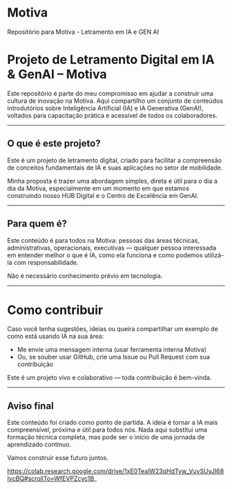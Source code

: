 # Motiva
Repositório para Motiva - Letramento em IA e GEN AI
# Projeto de Letramento Digital em IA & GenAI – Motiva

Este repositório é parte do meu compromisso em ajudar a construir uma cultura de inovação na Motiva. Aqui compartilho um conjunto de conteúdos introdutórios sobre Inteligência Artificial (IA) e IA Generativa (GenAI), voltados para capacitação prática e acessível de todos os colaboradores.

---

## O que é este projeto?

Este é um projeto de letramento digital, criado para facilitar a compreensão de conceitos fundamentais de IA e suas aplicações no setor de mobilidade.

Minha proposta é trazer uma abordagem simples, direta e útil para o dia a dia da Motiva, especialmente em um momento em que estamos construindo nosso HUB Digital e o Centro de Excelência em GenAI.

---

## Para quem é?

Este conteúdo é para todos na Motiva: pessoas das áreas técnicas, administrativas, operacionais, executivas — qualquer pessoa interessada em entender melhor o que é IA, como ela funciona e como podemos utilizá-la com responsabilidade.

Não é necessário conhecimento prévio em tecnologia.

---

# Como contribuir

Caso você tenha sugestões, ideias ou queira compartilhar um exemplo de como está usando IA na sua área:

- Me envie uma mensagem interna (usar ferramenta interna Motiva) 
- Ou, se souber usar GitHub, crie uma Issue ou Pull Request com sua contribuição

Este é um projeto vivo e colaborativo — toda contribuição é bem-vinda.

---

## Aviso final

Este conteúdo foi criado como ponto de partida. A ideia é tornar a IA mais compreensível, próxima e útil para todos nós. Nada aqui substitui uma formação técnica completa, mas pode ser o início de uma jornada de aprendizado contínuo.

Vamos construir esse futuro juntos.

https://colab.research.google.com/drive/1xE0TealW23qHdTyw_VuvSUyJI68IvcBQ#scrollTo=WfEVPZcyc1B_ 

